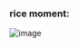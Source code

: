 ### rice moment:

![image](https://media.discordapp.net/attachments/1010432704434667524/1134348824828199062/ricee.png)
